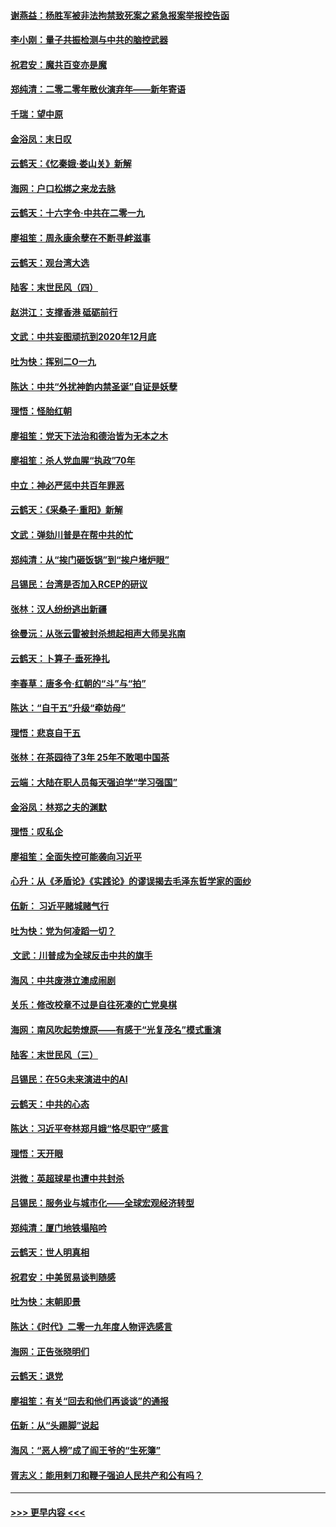 #### [谢燕益：杨胜军被非法拘禁致死案之紧急报案举报控告函](../pages/nsc993/n11756134.md?t=01010833) 
#### [李小刚：量子共振检测与中共的脑控武器](../pages/nsc993/n11754518.md?t=01010833) 
#### [祝君安：魔共百变亦是魔](../pages/nsc993/n11754469.md?t=01010833) 
#### [郑纯清：二零二零年散伙演弃年——新年寄语](../pages/nsc993/n11754195.md?t=01010833) 
#### [千瑞：望中原](../pages/nsc993/n11754159.md?t=01010833) 
#### [金浴凤：末日叹](../pages/nsc993/n11752359.md?t=01010833) 
#### [云鹤天：《忆秦娥‧娄山关》新解](../pages/nsc993/n11752348.md?t=01010833) 
#### [海网：户口松绑之来龙去脉](../pages/nsc993/n11752328.md?t=01010833) 
#### [云鹤天：十六字令‧中共在二零一九](../pages/nsc993/n11752305.md?t=01010833) 
#### [廖祖笙：周永康余孽在不断寻衅滋事](../pages/nsc993/n11751013.md?t=01010833) 
#### [云鹤天：观台湾大选](../pages/nsc993/n11751007.md?t=01010833) 
#### [陆客：末世民风（四）](../pages/nsc993/n11749203.md?t=01010833) 
#### [赵洪江：支撑香港 砥砺前行](../pages/nsc993/n11748482.md?t=01010833) 
#### [文武：中共妄图顽抗到2020年12月底](../pages/nsc993/n11748446.md?t=01010833) 
#### [吐为快：挥别二O一九](../pages/nsc993/n11748411.md?t=01010833) 
#### [陈达：中共“外扰神韵内禁圣诞”自证是妖孽](../pages/nsc993/n11748226.md?t=01010833) 
#### [理悟：怪胎红朝](../pages/nsc993/n11748206.md?t=01010833) 
#### [廖祖笙：党天下法治和德治皆为无本之木](../pages/nsc993/n11748135.md?t=01010833) 
#### [廖祖笙：杀人党血腥“执政”70年](../pages/nsc993/n11745144.md?t=01010833) 
#### [中立：神必严惩中共百年罪恶](../pages/nsc993/n11744970.md?t=01010833) 
#### [云鹤天：《采桑子‧重阳》新解](../pages/nsc993/n11744948.md?t=01010833) 
#### [文武：弹劾川普是在帮中共的忙](../pages/nsc993/n11744758.md?t=01010833) 
#### [郑纯清：从“挨门砸饭锅”到“挨户堵炉眼”](../pages/nsc993/n11744745.md?t=01010833) 
#### [吕锡民：台湾是否加入RCEP的研议](../pages/nsc993/n11744701.md?t=01010833) 
#### [张林：汉人纷纷逃出新疆](../pages/nsc993/n11743530.md?t=01010833) 
#### [徐曼沅：从张云雷被封杀想起相声大师吴兆南](../pages/nsc993/n11741816.md?t=01010833) 
#### [云鹤天：卜算子‧垂死挣扎](../pages/nsc993/n11739956.md?t=01010833) 
#### [李春草：唐多令‧红朝的“斗”与“拍”](../pages/nsc993/n11739830.md?t=01010833) 
#### [陈达：“自干五”升级“牵妨母”](../pages/nsc993/n11739724.md?t=01010833) 
#### [理悟：悲哀自干五](../pages/nsc993/n11739547.md?t=01010833) 
#### [张林：在茶园待了3年 25年不敢喝中国茶](../pages/nsc993/n11739240.md?t=01010833) 
#### [云端：大陆在职人员每天强迫学“学习强国”](../pages/nsc993/n11738735.md?t=01010833) 
#### [金浴凤：林郑之夫的渊默](../pages/nsc993/n11737735.md?t=01010833) 
#### [理悟：叹私企](../pages/nsc993/n11737715.md?t=01010833) 
#### [廖祖笙：全面失控可能袭向习近平](../pages/nsc993/n11737704.md?t=01010833) 
#### [心升：从《矛盾论》《实践论》的谬误揭去毛泽东哲学家的面纱](../pages/nsc993/n11736962.md?t=01010833) 
#### [伍新： 习近平赌城赌气行](../pages/nsc993/n11736929.md?t=01010833) 
#### [吐为快：党为何凌蹈一切？](../pages/nsc993/n11736915.md?t=01010833) 
#### [ 文武：川普成为全球反击中共的旗手](../pages/nsc993/n11736882.md?t=01010833) 
#### [海风：中共废港立澳成闹剧](../pages/nsc993/n11735857.md?t=01010833) 
#### [关乐：修改校章不过是自往死凑的亡党臭棋](../pages/nsc993/n11735097.md?t=01010833) 
#### [海网：南风吹起势燎原——有感于“光复茂名”模式重演](../pages/nsc993/n11732308.md?t=01010833) 
#### [陆客：末世民风（三）](../pages/nsc993/n11732211.md?t=01010833) 
#### [吕锡民：在5G未来演进中的AI](../pages/nsc993/n11730010.md?t=01010833) 
#### [云鹤天：中共的心态](../pages/nsc993/n11729906.md?t=01010833) 
#### [陈达：习近平夸林郑月娥“恪尽职守”感言](../pages/nsc993/n11729881.md?t=01010833) 
#### [理悟：天开眼](../pages/nsc993/n11729699.md?t=01010833) 
#### [洪微：英超球星也遭中共封杀](../pages/nsc993/n11727243.md?t=01010833) 
#### [吕锡民：服务业与城市化——全球宏观经济转型](../pages/nsc993/n11725845.md?t=01010833) 
#### [郑纯清：厦门地铁塌陷吟](../pages/nsc993/n11725813.md?t=01010833) 
#### [云鹤天：世人明真相](../pages/nsc993/n11725621.md?t=01010833) 
#### [祝君安：中美贸易谈判随感](../pages/nsc993/n11725609.md?t=01010833) 
#### [吐为快：末朝即景](../pages/nsc993/n11723365.md?t=01010833) 
#### [陈达：《时代》二零一九年度人物评选感言](../pages/nsc993/n11723337.md?t=01010833) 
#### [海网：正告张晓明们](../pages/nsc993/n11723228.md?t=01010833) 
#### [云鹤天：退党](../pages/nsc993/n11723056.md?t=01010833) 
#### [廖祖笙：有关“回去和他们再谈谈”的通报](../pages/nsc993/n11722442.md?t=01010833) 
#### [伍新：从“头踢脚”说起](../pages/nsc993/n11722429.md?t=01010833) 
#### [海风：“恶人榜”成了阎王爷的“生死簿”](../pages/nsc993/n11722272.md?t=01010833) 
#### [胥志义：能用剌刀和鞭子强迫人民共产和公有吗？](../pages/nsc993/n11720569.md?t=01010833) 

----
#### [ >>> 更早内容 <<< ](../indexes/nsc993-earlier.md)
